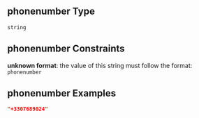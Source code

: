 ## phonenumber Type

`string`

## phonenumber Constraints

**unknown format**: the value of this string must follow the format: `phonenumber`

## phonenumber Examples

```json
"+3307689024"
```
